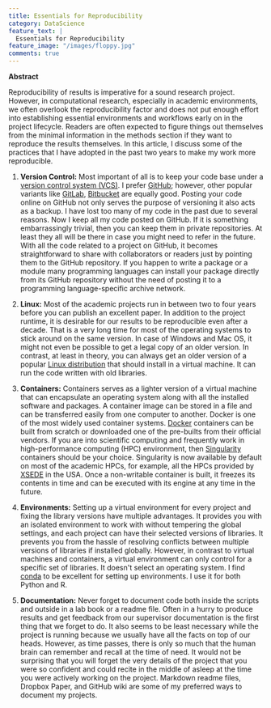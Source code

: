 ```yaml
---
title: Essentials for Reproducibility
category: DataScience
feature_text: |
  Essentials for Reproducibility
feature_image: "/images/floppy.jpg"
comments: true
---
```


**Abstract**

Reproducibility of results is imperative for a sound research project. However, in computational research, especially in academic environments, we often overlook the reproducibility factor and does not put enough effort into establishing essential environments and workflows early on in the project lifecycle. Readers are often expected to figure things out themselves from the minimal information in the methods section if they want to reproduce the results themselves.  In this article, I discuss some of the practices that I have adopted in the past two years to make my work more reproducible. 

1. **Version Control:** Most important of all is to keep your code base under a [version control system (VCS)](https://git-scm.com/book/en/v2/Getting-Started-About-Version-Control). I prefer [GitHub](https://github.com); however, other popular variants like [GitLab](https://about.gitlab.com), [Bitbucket](https://bitbucket.org) are equally good. Posting your code online on GitHub not only serves the purpose of versioning it also acts as a backup. I have lost too many of my code in the past due to several reasons. Now I keep all my code posted on GitHub. If it is something embarrassingly trivial, then you can keep them in private repositories. At least they all will be there in case you might need to refer in the future. With all the code related to a project on GitHub, it becomes straightforward to share with collaborators or readers just by pointing them to the GitHub repository. If you happen to write a package or a module many programming languages can install your package directly from its GitHub repository without the need of posting it to a programming language-specific archive network. 

2. **Linux:** Most of the academic projects run in between two to four years before you can publish an excellent paper. In addition to the project runtime, it is desirable for our results to be reproducible even after a decade. That is a very long time for most of the operating systems to stick around on the same version. In case of Windows and Mac OS, it might not even be possible to get a legal copy of an older version.  In contrast, at least in theory, you can always get an older version of a popular [Linux distribution](https://distrowatch.com) that should install in a virtual machine. It can run the code written with old libraries.

3. **Containers:** Containers serves as a lighter version of a virtual machine that can encapsulate an operating system along with all the installed software and packages. A container image can be stored in a file and can be transferred easily from one computer to another. Docker is one of the most widely used container systems. [Docker](https://www.docker.com) containers can be built from scratch or downloaded one of the pre-builts from their official vendors. If you are into scientific computing and frequently work in high-performance computing (HPC) environment, then [Singularity](https://sylabs.io/singularity/) containers should be your choice. Singularity is now available by default on most of the academic HPCs, for example, all the HPCs provided by [XSEDE](https://www.xsede.org) in the USA. Once a non-writable container is built, it freezes its contents in time and can be executed with its engine at any time in the future. 

4. **Environments:** Setting up a virtual environment for every project and fixing the library versions have multiple advantages. It provides you with an isolated environment to work with without tempering the global settings, and each project can have their selected versions of libraries. It prevents you from the hassle of resolving conflicts between multiple versions of libraries if installed globally. However, in contrast to virtual machines and containers, a virtual environment can only control for a specific set of libraries. It doesn't select an operating system.  I find [conda](https://docs.conda.io/en/latest/) to be excellent for setting up environments. I use it for both Python and R. 

5. **Documentation:** Never forget to document code both inside the scripts and outside in a lab book or a readme file. Often in a hurry to produce results and get feedback from our supervisor documentation is the first thing that we forget to do. It also seems to be least necessary while the project is running because we usually have all the facts on top of our heads. However, as time passes, there is only so much that the human brain can remember and recall at the time of need. It would not be surprising that you will forget the very details of the project that you were so confident and could recite in the middle of asleep at the time you were actively working on the project. Markdown readme files, Dropbox Paper, and GitHub wiki are some of my preferred ways to document my projects. 
